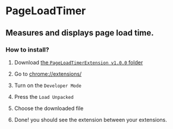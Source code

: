 # PageLoadTimer

## Measures and displays page load time.

### How to install?

1. Download [the ```PageLoadTimerExtension v1.0.0``` folder](https://github.com/devtracer/PageLoadTimerExtension/archive/refs/heads/main.zip)

1. Go to [chrome://extensions/](chrome://extensions/)

2. Turn on the ```Developer Mode```

3. Press the ```Load Unpacked```

4. Choose the downloaded file

5. Done! you should see the extension between your extensions.
